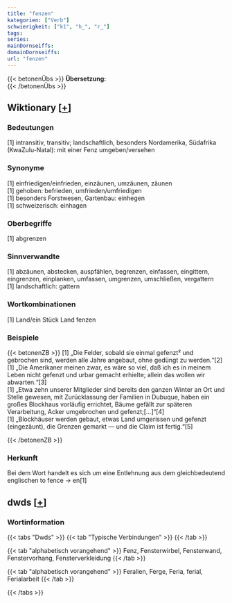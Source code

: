```yaml
---
title: "fenzen"
kategorien: ["Verb"]
schwierigkeit: ["k1", "h_", "r_"]
tags:
series:
mainDornseiffs:
domainDornseiffs:
url: "fenzen"
---
```


{{< betonenÜbs >}}
**Übersetzung:**  
{{< /betonenÜbs >}}

## Wiktionary [[+](https://de.wiktionary.org/wiki/fenzen)]

### Bedeutungen
[1] intransitiv, transitiv; landschaftlich, besonders Nordamerika, Südafrika (KwaZulu-Natal): mit einer Fenz umgeben/versehen  

### Synonyme
[1] einfriedigen/einfrieden, einzäunen, umzäunen, zäunen  
[1] gehoben: befrieden, umfrieden/umfriedigen  
[1] besonders Forstwesen, Gartenbau: einhegen  
[1] schweizerisch: einhagen  

### Oberbegriffe
[1] abgrenzen  

### Sinnverwandte
[1] abzäunen, abstecken, auspfählen, begrenzen, einfassen, eingittern, eingrenzen, einplanken, umfassen, umgrenzen, umschließen, vergattern  
[1] landschaftlich: gattern  

### Wortkombinationen
[1] Land/ein Stück Land fenzen  

### Beispiele
{{< betonenZB >}}
[1] „Die Felder, sobald sie einmal gefenzt² und gebrochen sind, werden alle Jahre angebaut, ohne gedüngt zu werden.“[2]  
[1] „Die Amerikaner meinen zwar, es wäre so viel, daß ich es in meinem Leben nicht gefenzt und urbar gemacht erhielte; allein das wollen wir abwarten.“[3]  
[1] „Etwa zehn unserer Mitglieder sind bereits den ganzen Winter an Ort und Stelle gewesen, mit Zurücklassung der Familien in Dubuque, haben ein großes Blockhaus vorläufig errichtet, Bäume gefällt zur späteren Verarbeitung, Acker umgebrochen und gefenzt;[…]“[4]  
[1] „Blockhäuser werden gebaut, etwas Land umgerissen und gefenzt (eingezäunt), die Grenzen gemarkt — und die Claim ist fertig.“[5]  

{{< /betonenZB >}}
### Herkunft
Bei dem Wort handelt es sich um eine Entlehnung aus dem gleichbedeutend englischen to fence → en[1]  



## dwds [[+](https://www.dwds.de/wb/fenzen)]

### Wortinformation
{{< tabs "Dwds" >}}
{{< tab "Typische Verbindungen" >}}
{{< /tab >}}

{{< tab "alphabetisch vorangehend" >}}
Fenz, Fensterwirbel, Fensterwand, Fenstervorhang, Fensterverkleidung
{{< /tab >}}

{{< tab "alphabetisch vorangehend" >}}
Feralien, Ferge, Feria, ferial, Ferialarbeit
{{< /tab >}}

{{< /tabs >}}

